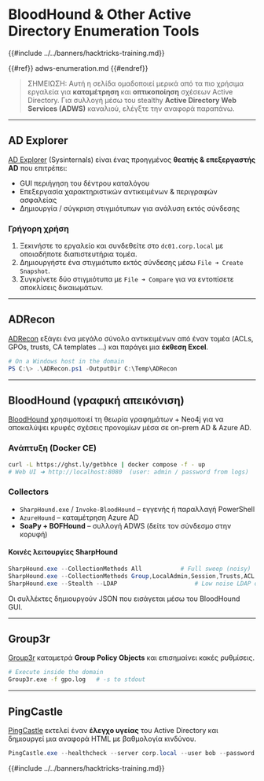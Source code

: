 # BloodHound & Other Active Directory Enumeration Tools

{{#include ../../banners/hacktricks-training.md}}

{{#ref}}
adws-enumeration.md
{{#endref}}

> ΣΗΜΕΙΩΣΗ: Αυτή η σελίδα ομαδοποιεί μερικά από τα πιο χρήσιμα εργαλεία για **καταμέτρηση** και **οπτικοποίηση** σχέσεων Active Directory. Για συλλογή μέσω του stealthy **Active Directory Web Services (ADWS)** καναλιού, ελέγξτε την αναφορά παραπάνω.

---

## AD Explorer

[AD Explorer](https://docs.microsoft.com/en-us/sysinternals/downloads/adexplorer) (Sysinternals) είναι ένας προηγμένος **θεατής & επεξεργαστής AD** που επιτρέπει:

* GUI περιήγηση του δέντρου καταλόγου
* Επεξεργασία χαρακτηριστικών αντικειμένων & περιγραφών ασφαλείας
* Δημιουργία / σύγκριση στιγμιότυπων για ανάλυση εκτός σύνδεσης

### Γρήγορη χρήση

1. Ξεκινήστε το εργαλείο και συνδεθείτε στο `dc01.corp.local` με οποιαδήποτε διαπιστευτήρια τομέα.
2. Δημιουργήστε ένα στιγμιότυπο εκτός σύνδεσης μέσω `File ➜ Create Snapshot`.
3. Συγκρίνετε δύο στιγμιότυπα με `File ➜ Compare` για να εντοπίσετε αποκλίσεις δικαιωμάτων.

---

## ADRecon

[ADRecon](https://github.com/adrecon/ADRecon) εξάγει ένα μεγάλο σύνολο αντικειμένων από έναν τομέα (ACLs, GPOs, trusts, CA templates …) και παράγει μια **έκθεση Excel**.
```powershell
# On a Windows host in the domain
PS C:\> .\ADRecon.ps1 -OutputDir C:\Temp\ADRecon
```
---

## BloodHound (γραφική απεικόνιση)

[BloodHound](https://github.com/BloodHoundAD/BloodHound) χρησιμοποιεί τη θεωρία γραφημάτων + Neo4j για να αποκαλύψει κρυφές σχέσεις προνομίων μέσα σε on-prem AD & Azure AD.

### Ανάπτυξη (Docker CE)
```bash
curl -L https://ghst.ly/getbhce | docker compose -f - up
# Web UI ➜ http://localhost:8080  (user: admin / password from logs)
```
### Collectors

* `SharpHound.exe` / `Invoke-BloodHound` – εγγενής ή παραλλαγή PowerShell
* `AzureHound` – καταμέτρηση Azure AD
* **SoaPy + BOFHound** – συλλογή ADWS (δείτε τον σύνδεσμο στην κορυφή)

#### Κοινές λειτουργίες SharpHound
```powershell
SharpHound.exe --CollectionMethods All           # Full sweep (noisy)
SharpHound.exe --CollectionMethods Group,LocalAdmin,Session,Trusts,ACL
SharpHound.exe --Stealth --LDAP                      # Low noise LDAP only
```
Οι συλλέκτες δημιουργούν JSON που εισάγεται μέσω του BloodHound GUI.

---

## Group3r

[Group3r](https://github.com/Group3r/Group3r) καταμετρά **Group Policy Objects** και επισημαίνει κακές ρυθμίσεις.
```bash
# Execute inside the domain
Group3r.exe -f gpo.log   # -s to stdout
```
---

## PingCastle

[PingCastle](https://www.pingcastle.com/documentation/) εκτελεί έναν **έλεγχο υγείας** του Active Directory και δημιουργεί μια αναφορά HTML με βαθμολογία κινδύνου.
```powershell
PingCastle.exe --healthcheck --server corp.local --user bob --password "P@ssw0rd!"
```
{{#include ../../banners/hacktricks-training.md}}
